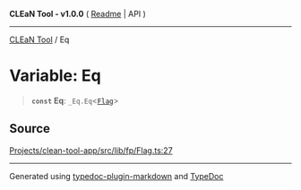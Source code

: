 **CLEaN Tool - v1.0.0** ( [Readme](../README.md) \| API )

***

[CLEaN Tool](../exports.md) / Eq

# Variable: Eq

> **`const`** **Eq**: `_Eq.Eq`\<[`Flag`](../interfaces/Flag.md)\>

## Source

[Projects/clean-tool-app/src/lib/fp/Flag.ts:27](https://github.com/yuckyh/clean-tool-app/)

***

Generated using [typedoc-plugin-markdown](https://www.npmjs.com/package/typedoc-plugin-markdown) and [TypeDoc](https://typedoc.org/)
